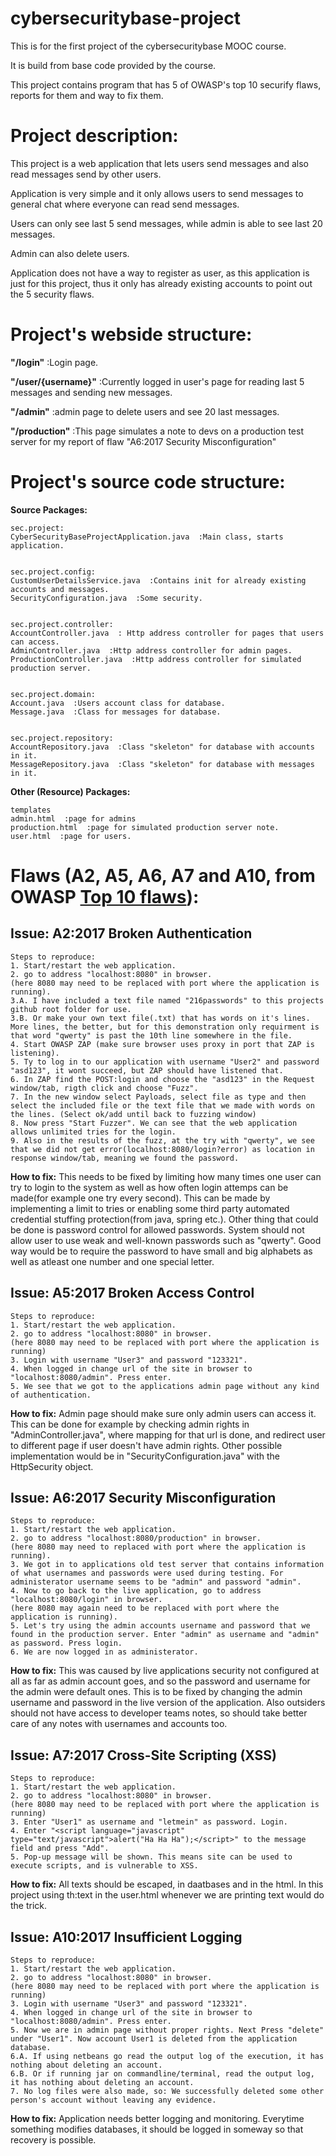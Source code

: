# cybersecuritybase-project
This is for the first project of the cybersecuritybase MOOC course.  

It is build from base code provided by the course.

This project contains program that has 5 of OWASP's top 10 securify flaws, reports for them and way to fix them.  

## 

# Project description:
This project is a web application that lets users send messages and also read messages send by other users.  

Application is very simple and it only allows users to send messages to general chat where everyone can read send messages.  

Users can only see last 5 send messages, while admin is able to see last 20 messages.  

Admin can also delete users.  

Application does not have a way to register as user, as this application is just for this project, thus it only has already existing accounts to point out the 5 security flaws.  

##

# Project's webside structure:  
**"/login"**  :Login page.  


**"/user/{username}"**  :Currently logged in user's page for reading last 5 messages and sending new messages.  


**"/admin"**  :admin page to delete users and see 20 last messages.  


**"/production"**  :This page simulates a note to devs on a production test server for my report of flaw "A6:2017 Security Misconfiguration"  

##

# Project's source code structure:

**Source Packages:**

	sec.project:
	CyberSecurityBaseProjectApplication.java  :Main class, starts application.  


	sec.project.config:
	CustomUserDetailsService.java  :Contains init for already existing accounts and messages.  
	SecurityConfiguration.java  :Some security.  
	  

	sec.project.controller:
	AccountController.java  : Http address controller for pages that users can access.  
	AdminController.java  :Http address controller for admin pages.  
	ProductionController.java  :Http address controller for simulated production server.  


	sec.project.domain:
	Account.java  :Users account class for database.  
	Message.java  :Class for messages for database.  


	sec.project.repository:
	AccountRepository.java  :Class "skeleton" for database with accounts in it.  
	MessageRepository.java  :Class "skeleton" for database with messages in it.  


**Other (Resource) Packages:**

	
	templates
	admin.html  :page for admins  
	production.html  :page for simulated production server note.  
	user.html  :page for users.  
	

##

# Flaws (A2, A5, A6, A7 and A10, from OWASP [Top 10 flaws](https://www.owasp.org/images/7/72/OWASP_Top_10-2017_%28en%29.pdf.pdf)):

## **Issue: A2:2017 Broken Authentication**  
	Steps to reproduce:  
	1. Start/restart the web application.  
	2. go to address "localhost:8080" in browser.  
	(here 8080 may need to be replaced with port where the application is running).  
	3.A. I have included a text file named "216passwords" to this projects github root folder for use.  
	3.B. Or make your own text file(.txt) that has words on it's lines. More lines, the better, but for this demonstration only requirment is that word "qwerty" is past the 10th line somewhere in the file.  
	4. Start OWASP ZAP (make sure browser uses proxy in port that ZAP is listening).  
	5. Ty to log in to our application with username "User2" and password "asd123", it wont succeed, but ZAP should have listened that.  
	6. In ZAP find the POST:login and choose the "asd123" in the Request window/tab, rigth click and choose "Fuzz".  
	7. In the new window select Payloads, select file as type and then select the included file or the text file that we made with words on the lines. (Select ok/add until back to fuzzing window)  
	8. Now press "Start Fuzzer". We can see that the web application allows unlimited tries for the login.  
	9. Also in the results of the fuzz, at the try with "qwerty", we see that we did not get error(localhost:8080/login?error) as location in response window/tab, meaning we found the password.  

**How to fix:** This needs to be fixed by limiting how many times one user can try to login to the system as well as how often login attemps can be made(for example one try every second). This can be made by implementing a limit to tries or enabling some third party automated credential stuffing protection(from java, spring etc.). Other thing that could be done is password control for allowed passwords. System should not allow user to use weak and well-known passwords such as "qwerty". Good way would be to require the password to have small and big alphabets as well as atleast one number and one special letter.  

## **Issue: A5:2017 Broken Access Control**  
	Steps to reproduce:  
	1. Start/restart the web application.  
	2. go to address "localhost:8080" in browser.  
	(here 8080 may need to be replaced with port where the application is running)  
	3. Login with username "User3" and password "123321".  
	4. When logged in change url of the site in browser to "localhost:8080/admin". Press enter.
	5. We see that we got to the applications admin page without any kind of authentication.  

**How to fix:** Admin page should make sure only admin users can access it. This can be done for example by checking admin rights in "AdminController.java", where mapping for that url is done, and redirect user to different page if user doesn't have admin rights. Other possible implementation would be in "SecurityConfiguration.java" with the HttpSecurity object.  

## **Issue: A6:2017 Security Misconfiguration**  
	Steps to reproduce:  
	1. Start/restart the web application.  
	2. go to address "localhost:8080/production" in browser.  
	(here 8080 may need to replaced with port where the application is running).  
	3. We got in to applications old test server that contains information of what usernames and passwords were used during testing. For administerator username seems to be "admin" and password "admin".
	4. Now to go back to the live application, go to address "localhost:8080/login" in browser.  
	(here 8080 may again need to be replaced with port where the application is running).  
	5. Let's try using the admin accounts username and password that we found in the production server. Enter "admin" as username and "admin" as password. Press login.  
	6. We are now logged in as administerator.   

**How to fix:** This was caused by live applications security not configured at all as far as admin account goes, and so the password and username for the admin were default ones. This is to be fixed by changing the admin username and password in the live version of the application. Also outsiders should not have access to developer teams notes, so should take better care of any notes with usernames and accounts too.   

## **Issue: A7:2017 Cross-Site Scripting (XSS)**  
	Steps to reproduce:  
	1. Start/restart the web application.  
	2. go to address "localhost:8080" in browser.  
	(here 8080 may need to be replaced with port where the application is running)  
	3. Enter "User1" as username and "letmein" as password. Login.  
	4. Enter "<script language="javascript" type="text/javascript">alert("Ha Ha Ha");</script>" to the message field and press "Add".  
	5. Pop-up message will be shown. This means site can be used to execute scripts, and is vulnerable to XSS.  

**How to fix:** All texts should be escaped, in daatbases and in the html. In this project using th:text in the user.html whenever we are printing text would do the trick.  

## **Issue: A10:2017 Insufficient Logging**  
	Steps to reproduce:  
	1. Start/restart the web application.  
	2. go to address "localhost:8080" in browser.  
	(here 8080 may need to be replaced with port where the application is running)  
	3. Login with username "User3" and password "123321".  
	4. When logged in change url of the site in browser to "localhost:8080/admin". Press enter.  
	5. Now we are in admin page without proper rights. Next Press "delete" under "User1". Now account User1 is deleted from the application database.  
	6.A. If using netbeans go read the output log of the execution, it has nothing about deleting an account.  
	6.B. Or if running jar on commandline/terminal, read the output log, it has nothing about deleting an account.  
	7. No log files were also made, so: We successfully deleted some other person's account without leaving any evidence.

**How to fix:** Application needs better logging and monitoring. Everytime something modifies databases, it should be logged in someway so that recovery is possible.  
